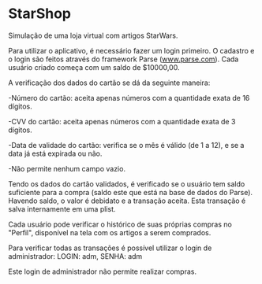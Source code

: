 # StarShop
Simulação de uma loja virtual com artigos StarWars.

Para utilizar o aplicativo, é necessário fazer um login primeiro. O cadastro e o login são feitos através do framework Parse (www.parse.com). Cada usuário criado começa com um saldo de $10000,00.

A verificação dos dados do cartão se dá da seguinte maneira:

-Número do cartão: aceita apenas números com a quantidade exata de 16 dígitos.

-CVV do cartão: aceita apenas números com a quantidade exata de 3 dígitos.

-Data de validade do cartão: verifica se o mês é válido (de 1 a 12), e se a data já está expirada ou não.

-Não permite nenhum campo vazio.

Tendo os dados do cartão validados, é verificado se o usuário tem saldo suficiente para a compra (saldo este que está na base de dados do Parse). Havendo saldo, o valor é debidato e a transação aceita. Esta transação é salva internamente em uma plist.

Cada usuário pode verificar o histórico de suas próprias compras no "Perfil", disponível na tela com os artigos a serem comprados.

Para verificar todas as transações é possível utilizar o login de administrador:
LOGIN: adm, 
SENHA: adm

Este login de administrador não permite realizar compras.
